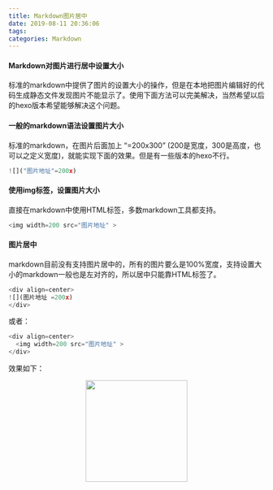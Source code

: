 ```yaml
---
title: Markdown图片居中
date: 2019-08-11 20:36:06
tags:
categories: Markdown
---
```

####  Markdown对图片进行居中设置大小
标准的markdown中提供了图片的设置大小的操作，但是在本地把图片编辑好的代码生成静态文件发现图片不能显示了。使用下面方法可以完美解决，当然希望以后的hexo版本希望能够解决这个问题。
#### 一般的markdown语法设置图片大小
标准的markdown，在图片后面加上 “=200x300” (200是宽度，300是高度，也可以之定义宽度)，就能实现下面的效果。但是有一些版本的hexo不行。
``` python
![]("图片地址"=200x)
```
#### 使用img标签，设置图片大小

直接在markdown中使用HTML标签，多数markdown工具都支持。
``` python
<img width=200 src="图片地址" >
```
#### 图片居中

markdown目前没有支持图片居中的，所有的图片要么是100%宽度，支持设置大小的markdown一般也是左对齐的，所以居中只能靠HTML标签了。
``` python
<div align=center>
![](图片地址 =200x)
</div>
```
或者：

``` python
<div align=center>
  <img width=200 src="图片地址" >
</div>
```
效果如下：

<div align=center>
  <img width=200 src="http://qnfile.devzhao.com/blog/2018-10-22-jhk-1540210533410.jpeg" >
</div>
